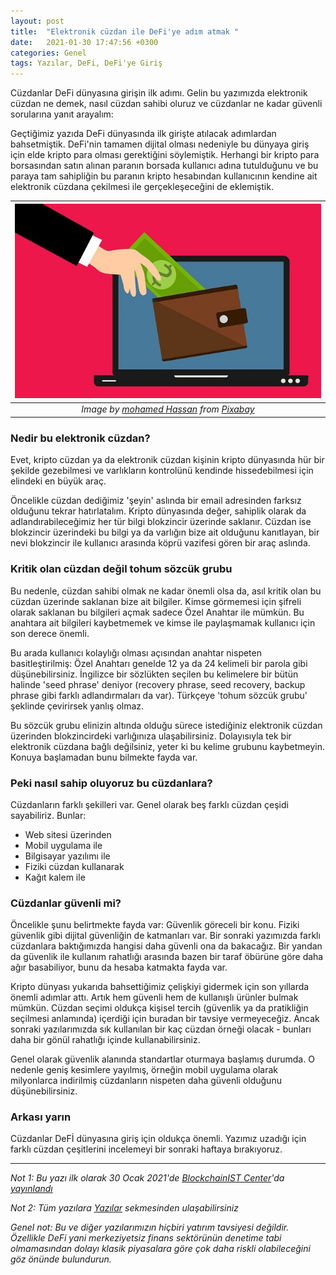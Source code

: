 ```yaml
---
layout: post
title:  "Elektronik cüzdan ile DeFi'ye adım atmak "
date:   2021-01-30 17:47:56 +0300
categories: Genel
tags: Yazılar, DeFi, DeFi'ye Giriş
---
```


Cüzdanlar DeFi dünyasına girişin ilk adımı. Gelin bu yazımızda elektronik cüzdan ne demek, nasıl cüzdan sahibi oluruz ve cüzdanlar ne kadar güvenli sorularına yanıt arayalım:  

Geçtiğimiz yazıda DeFi dünyasında ilk girişte atılacak adımlardan bahsetmiştik. DeFi'nin tamamen dijital olması nedeniyle bu dünyaya giriş için elde kripto para olması gerektiğini söylemiştik. Herhangi bir kripto para borsasından satın alınan paranın borsada kullanıcı adına tutulduğunu ve bu paraya tam sahipliğin bu paranın kripto hesabından kullanıcının kendine ait elektronik cüzdana çekilmesi ile gerçekleşeceğini de eklemiştik. 

| ![e-wallet](/assets/electronic-4433604_640.jpg)|
|:--:| 
| *Image by [mohamed Hassan](https://pixabay.com/users/mohamed_hassan-5229782) from [Pixabay](https://pixabay.com/)*|

### Nedir bu elektronik cüzdan?

Evet, kripto cüzdan ya da elektronik cüzdan kişinin kripto dünyasında hür bir şekilde gezebilmesi ve varlıkların kontrolünü kendinde hissedebilmesi için elindeki en büyük araç. 

Öncelikle cüzdan dediğimiz 'şeyin' aslında bir email adresinden farksız olduğunu tekrar hatırlatalım. Kripto dünyasında değer, sahiplik olarak da adlandırabileceğimiz her tür bilgi blokzincir üzerinde saklanır. Cüzdan ise blokzincir üzerindeki bu bilgi ya da varlığın bize ait olduğunu kanıtlayan, bir nevi blokzincir ile kullanıcı arasında köprü vazifesi gören bir araç aslında. 

### Kritik olan cüzdan değil tohum sözcük grubu

Bu nedenle, cüzdan sahibi olmak ne kadar önemli olsa da, asıl kritik olan bu cüzdan üzerinde saklanan bize ait bilgiler. Kimse görmemesi için şifreli olarak saklanan bu bilgileri açmak sadece Özel Anahtar ile mümkün. Bu anahtara ait bilgileri kaybetmemek ve kimse ile paylaşmamak kullanıcı için son derece önemli. 

Bu arada kullanıcı kolaylığı olması açısından anahtar nispeten basitleştirilmiş: Özel Anahtarı genelde 12 ya da 24 kelimeli bir parola gibi düşünebilirsiniz. İngilizce bir sözlükten seçilen bu kelimelere bir bütün halinde 'seed phrase' deniyor (recovery phrase, seed recovery, backup phrase gibi farklı adlandırmaları da var). Türkçeye 'tohum sözcük grubu' şeklinde çevirirsek yanlış olmaz. 

Bu sözcük grubu elinizin altında olduğu sürece istediğiniz elektronik cüzdan üzerinden blokzincirdeki varlığınıza ulaşabilirsiniz. Dolayısıyla tek bir elektronik cüzdana bağlı değilsiniz, yeter ki bu kelime grubunu kaybetmeyin. Konuya başlamadan bunu bilmekte fayda var. 

### Peki nasıl sahip oluyoruz bu cüzdanlara? 

Cüzdanların farklı şekilleri var. Genel olarak beş farklı cüzdan çeşidi sayabiliriz. Bunlar:
- Web sitesi üzerinden
- Mobil uygulama ile
- Bilgisayar yazılımı ile
- Fiziki cüzdan kullanarak
- Kağıt kalem ile

###  Cüzdanlar güvenli mi?
Öncelikle şunu belirtmekte fayda var: Güvenlik göreceli bir konu. Fiziki güvenlik gibi dijital güvenliğin de katmanları var. Bir sonraki yazımızda farklı cüzdanlara baktığımızda hangisi daha güvenli ona da bakacağız. Bir yandan da güvenlik ile kullanım rahatlığı arasında bazen bir taraf öbürüne göre daha ağır basabiliyor, bunu da hesaba katmakta fayda var. 

Kripto dünyası yukarıda bahsettiğimiz çelişkiyi gidermek için son yıllarda önemli adımlar attı. Artık hem güvenli hem de kullanışlı ürünler bulmak mümkün. Cüzdan seçimi oldukça kişisel tercih (güvenlik ya da pratikliğin seçilmesi anlamında) içerdiği için buradan bir tavsiye vermeyeceğiz. Ancak sonraki yazılarımızda sık kullanılan bir kaç cüzdan örneği olacak - bunları daha bir gönül rahatlığı içinde kullanabilirsiniz. 

Genel olarak güvenlik alanında standartlar oturmaya başlamış durumda. O nedenle geniş kesimlere yayılmış, örneğin mobil uygulama olarak milyonlarca indirilmiş cüzdanların nispeten daha güvenli olduğunu düşünebilirsiniz. 

### Arkası yarın

Cüzdanlar DeFİ dünyasına giriş için oldukça önemli.  Yazımız uzadığı için farklı cüzdan çeşitlerini incelemeyi bir sonraki haftaya bırakıyoruz. 

---

*Not 1: Bu yazı ilk olarak 30 Ocak 2021'de [BlockchainIST Center](https://medium.com/blockchainist-center)'da [yayınlandı](https://medium.com/blockchainist-center/elektronik-c%C3%BCzdan-ile-defi-d%C3%BCnyas%C4%B1na-ad%C4%B1m-atmak-ccab4042c2f6)*

*Not 2: Tüm yazılara [Yazılar](/articles/) sekmesinden ulaşabilirsiniz*

*Genel not: Bu ve diğer yazılarımızın hiçbiri yatırım tavsiyesi değildir. Özellikle DeFi yani merkeziyetsiz finans sektörünün denetime tabi olmamasından dolayı klasik piyasalara göre çok daha riskli olabileceğini göz önünde bulundurun.*
